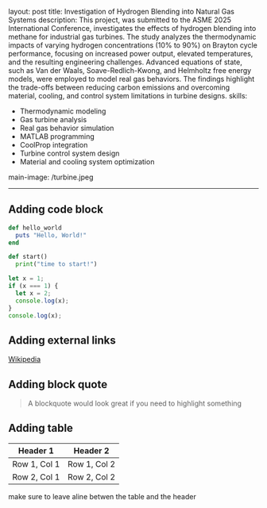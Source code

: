 layout: post
title: Investigation of Hydrogen Blending into Natural Gas Systems
description: This project, was submitted to the ASME 2025 International Conference, investigates the effects of hydrogen blending into methane for industrial gas turbines. The study analyzes the thermodynamic impacts of varying hydrogen concentrations (10% to 90%) on Brayton cycle performance, focusing on increased power output, elevated temperatures, and the resulting engineering challenges. Advanced equations of state, such as Van der Waals, Soave-Redlich-Kwong, and Helmholtz free energy models, were employed to model real gas behaviors. The findings highlight the trade-offs between reducing carbon emissions and overcoming material, cooling, and control system limitations in turbine designs.
skills: 
  - Thermodynamic modeling
  - Gas turbine analysis
  - Real gas behavior simulation
  - MATLAB programming
  - CoolProp integration
  - Turbine control system design
  - Material and cooling system optimization

main-image: /turbine.jpeg

---



## Adding code block
```ruby
def hello_world
  puts "Hello, World!"
end
```

```python
def start()
  print("time to start!")
```

```javascript
let x = 1;
if (x === 1) {
  let x = 2;
  console.log(x);
}
console.log(x);

```

## Adding external links
[Wikipedia](https://en.wikipedia.org)


## Adding block quote
> A blockquote would look great if you need to highlight something


## Adding table 

| Header 1 | Header 2 |
|----------|----------|
| Row 1, Col 1 | Row 1, Col 2 |
| Row 2, Col 1 | Row 2, Col 2 |

make sure to leave aline betwen the table and the header


